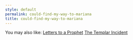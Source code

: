 ```yaml
---
style: default
permalink: could-find-my-way-to-mariana
title: could-find-my-way-to-mariana
---
```

You may also like:
[Letters to a Prophet](http://scp-wiki.net/letters-to-a-prophet)
[The Templar Incident](http://scp-wiki.net/the-templar-incident)